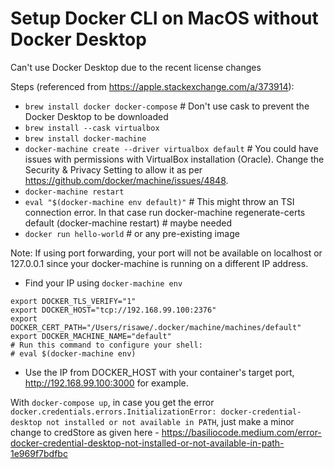 # Setup Docker CLI on MacOS without Docker Desktop 
 
Can't use Docker Desktop due to the recent license changes

Steps (referenced from https://apple.stackexchange.com/a/373914):

* `brew install docker docker-compose` # Don't use cask to prevent the Docker Desktop to be downloaded
* `brew install --cask virtualbox` 
* `brew install docker-machine`
* `docker-machine create --driver virtualbox default` # You could have issues with permissions with VirtualBox installation (Oracle). Change the Security & Privacy Setting to allow it as per https://github.com/docker/machine/issues/4848.  
* `docker-machine restart`
* `eval "$(docker-machine env default)"` # This might throw an TSI connection error. In that case run docker-machine regenerate-certs default (docker-machine restart) # maybe needed
* `docker run hello-world` # or any pre-existing image

Note: If using port forwarding, your port will not be available on localhost or 127.0.0.1 since your docker-machine is running on a different IP address.
* Find your IP using `docker-machine env`
```docker-machine env
export DOCKER_TLS_VERIFY="1"
export DOCKER_HOST="tcp://192.168.99.100:2376"
export DOCKER_CERT_PATH="/Users/risawe/.docker/machine/machines/default"
export DOCKER_MACHINE_NAME="default"
# Run this command to configure your shell: 
# eval $(docker-machine env)
```
* Use the IP from DOCKER_HOST with your container's target port, http://192.168.99.100:3000 for example.

With `docker-compose up`, in case you get the error `docker.credentials.errors.InitializationError: docker-credential-desktop not installed or not available in PATH`, just make a minor change to credStore as given here - https://basiliocode.medium.com/error-docker-credential-desktop-not-installed-or-not-available-in-path-1e969f7bdfbc
